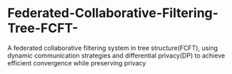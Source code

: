 # Federated-Collaborative-Filtering-Tree-FCFT-
A federated collaborative filtering system in tree structure(FCFT), using dynamic communication strategies and differential privacy(DP) to achieve efficient convergence while preserving privacy
